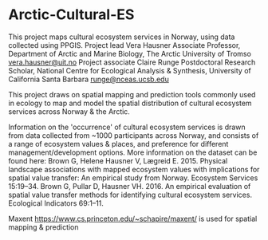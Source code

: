 # Arctic-Cultural-ES
This project maps cultural ecosystem services in Norway, using data collected using PPGIS. 
Project lead Vera Hausner Associate Professor, Department of Arctic and Marine Biology, The Arctic University of Tromso vera.hausner@uit.no
Project associate Claire Runge Postdoctoral Research Scholar, National Centre for Ecological Analysis & Synthesis, University of California Santa Barbara runge@nceas.ucsb.edu

This project draws on spatial mapping and prediction tools commonly used in ecology to map and model the spatial distribution of cultural ecosystem services across Norway & the Arctic.

Information on the 'occurrence' of cultural ecosystem services is drawn from data collected from ~1000 participants across Norway, and consists of a range of ecosystem values & places, and preference for different management/development options.
More information on the dataset can be found here:
    Brown G, Helene Hausner V, Lægreid E. 2015. Physical landscape associations with mapped ecosystem values with implications for spatial value transfer: An empirical study from Norway. Ecosystem Services 15:19–34.
    Brown G, Pullar D, Hausner VH. 2016. An empirical evaluation of spatial value transfer methods for identifying cultural ecosystem services. Ecological Indicators 69:1–11.

Maxent https://www.cs.princeton.edu/~schapire/maxent/ is used for spatial mapping & prediction

